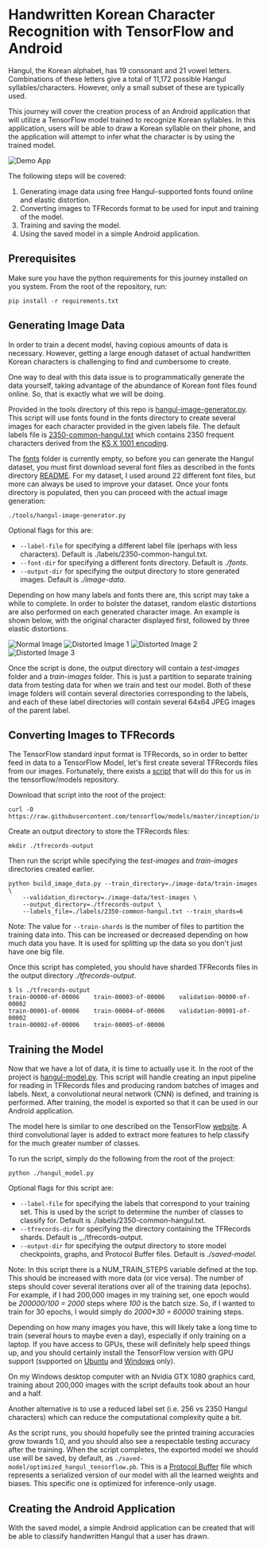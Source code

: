 # Handwritten Korean Character Recognition with TensorFlow and Android

Hangul, the Korean alphabet, has 19 consonant and 21 vowel letters.
Combinations of these letters give a total of 11,172 possible Hangul
syllables/characters. However, only a small subset of these are typically used.

This journey will cover the creation process of an Android application that
will utilize a TensorFlow model trained to recognize Korean syllables.
In this application, users will be able to draw a Korean syllable on their
phone, and the application will attempt to infer what the character is by using
the trained model.

![Demo App](doc/source/images/hangul_tensordroid_demo1.gif "Android application")

The following steps will be covered:
1. Generating image data using free Hangul-supported fonts found online and
   elastic distortion.
2. Converting images to TFRecords format to be used for input and training of
   the model.
3. Training and saving the model.
4. Using the saved model in a simple Android application.


## Prerequisites

Make sure you have the python requirements for this journey installed on you
system. From the root of the repository, run:

```
pip install -r requirements.txt
```


## Generating Image Data

In order to train a decent model, having copious amounts of data is necessary.
However, getting a large enough dataset of actual handwritten Korean characters
is challenging to find and cumbersome to create.

One way to deal with this data issue is to programmatically generate the data
yourself, taking advantage of the abundance of Korean font files found online.
So, that is exactly what we will be doing.

Provided in the tools directory of this repo is
[hangul-image-generator.py](./tools/hangul-image-generator.py).
This script will use fonts found in the fonts directory to create several images
for each character provided
in the given labels file. The default labels file is
[2350-common-hangul.txt](./labels/2350-common-hangul.txt)
which contains 2350 frequent characters derived from the
[KS X 1001 encoding](https://en.wikipedia.org/wiki/KS_X_1001).

The [fonts](./fonts) folder is currently empty, so before you can generate the
Hangul dataset, you must first download
several font files as described in the fonts directory [README](./fonts/README.md).
For my dataset, I used around 22 different font files, but more can always be
used to improve your dataset. Once your fonts directory is populated,
then you can proceed with the actual image generation:

```
./tools/hangul-image-generator.py
```

Optional flags for this are:

* `--label-file` for specifying a different label file (perhaps with less characters).
  Default is ./labels/2350-common-hangul.txt.
* `--font-dir` for specifying a different fonts directory. Default is _./fonts_.
* `--output-dir` for specifying the output directory to store generated images.
  Default is _./image-data_.

Depending on how many labels and fonts there are, this script may take a while
to complete. In order to bolster the dataset, random elastic distortions are also
performed on each generated character image. An example is shown below, with the
original character displayed first, followed by three elastic distortions.

![Normal Image](doc/source/images/hangul_normal.jpeg "Normal font character image")
![Distorted Image 1](doc/source/images/hangul_distorted1.jpeg "Distorted font character image")
![Distorted Image 2](doc/source/images/hangul_distorted2.jpeg "Distorted font character image")
![Distorted Image 3](doc/source/images/hangul_distorted3.jpeg "Distorted font character image")

Once the script is done, the output directory will contain a _test-images_ folder
and a _train-images_ folder. This is just a partition to separate training data
from testing data for when we train and test our model. Both of these image folders
will contain several directories corresponding to the labels, and each of these
label directories will contain several 64x64 JPEG images of the parent label.


## Converting Images to TFRecords

The TensorFlow standard input format is TFRecords, so in order to better feed in
data to a TensorFlow Model, let's first create several TFRecords files from our
images. Fortunately, there exists a
[script](https://github.com/tensorflow/models/blob/master/inception/inception/data/build_image_data.py)
that will do this for us in the tensorflow/models repository.

Download that script into the root of the project:

```
curl -O https://raw.githubusercontent.com/tensorflow/models/master/inception/inception/data/build_image_data.py
```

Create an output directory to store the TFRecords files:

```
mkdir ./tfrecords-output
```

Then run the script while specifying the _test-images_ and _train-images_
directories created earlier.

```
python build_image_data.py --train_directory=./image-data/train-images \
    --validation_directory=./image-data/test-images \
    --output_directory=./tfrecords-output \
    --labels_file=./labels/2350-common-hangul.txt --train_shards=6
```

Note: The value for `--train-shards` is the number of files to partition the training
data into. This can be increased or decreased depending on how much data you have.
It is used for splitting up the data so you don't just have one big file.

Once this script has completed, you should have sharded TFRecords files in the
output directory _./tfrecords-output_.

```
$ ls ./tfrecords-output
train-00000-of-00006    train-00003-of-00006    validation-00000-of-00002
train-00001-of-00006    train-00004-of-00006    validation-00001-of-00002
train-00002-of-00006    train-00005-of-00006
```

## Training the Model

Now that we have a lot of data, it is time to actually use it. In the root of
the project is [hangul-model.py](./hangul-model.py). This script will handle
creating an input pipeline for reading in TFRecords files and producing random
batches of images and labels. Next, a convolutional neural network (CNN) is
defined, and training is performed. After training, the model is exported
so that it can be used in our Android application.

The model here is similar to one described on the TensorFlow
[website](https://www.tensorflow.org/get_started/mnist/pros). A third
convolutional layer is added to extract more features to help classify for the
much greater number of classes.

To run the script, simply do the following from the root of the project:

```
python ./hangul_model.py
```

Optional flags for this script are:

* `--label-file` for specifying the labels that correspond to your training set.
  This is used by the script to determine the number of classes to classify for.
  Default is ./labels/2350-common-hangul.txt.
* `--tfrecords-dir` for specifying the directory containing the TFRecords shards.
  Default is _./tfrecords-output.
* `--output-dir` for specifying the output directory to store model checkpoints,
   graphs, and Protocol Buffer files. Default is _./saved-model_.

Note: In this script there is a NUM_TRAIN_STEPS variable defined at the top.
This should be increased with more data (or vice versa). The number of steps
should cover several iterations over all of the training data (epochs).
For example, if I had 200,000 images in my training set, one epoch would be
_200000/100 = 2000_ steps where _100_ is the batch size. So, if I wanted to
train for 30 epochs, I would simply do _2000*30 = 60000_ training steps.

Depending on how many images you have, this will likely take a long time to
train (several hours to maybe even a day), especially if only training on a laptop.
If you have access to GPUs, these will definitely help speed things up, and you
should certainly install the TensorFlow version with GPU support (supported on
[Ubuntu](https://www.tensorflow.org/install/install_linux) and
[Windows](https://www.tensorflow.org/install/install_windows) only).

On my Windows desktop computer with an Nvidia GTX 1080 graphics card, training
about 200,000 images with the script defaults took about an hour and a half.

Another alternative is to use a reduced label set (i.e. 256 vs 2350 Hangul
characters) which can reduce the computational complexity quite a bit.

As the script runs, you should hopefully see the printed training accuracies
grow towards 1.0, and you should also see a respectable testing accuracy after
the training. When the script completes, the exported model we should use will
be saved, by default, as `./saved-model/optimized_hangul_tensorflow.pb`. This is
a [Protocol Buffer](https://en.wikipedia.org/wiki/Protocol_Buffers) file
which represents a serialized version of our model with all the learned weights
and biases. This specific one is optimized for inference-only usage.


## Creating the Android Application

With the saved model, a simple Android application can be created that will be
able to classify handwritten Hangul that a user has drawn.
